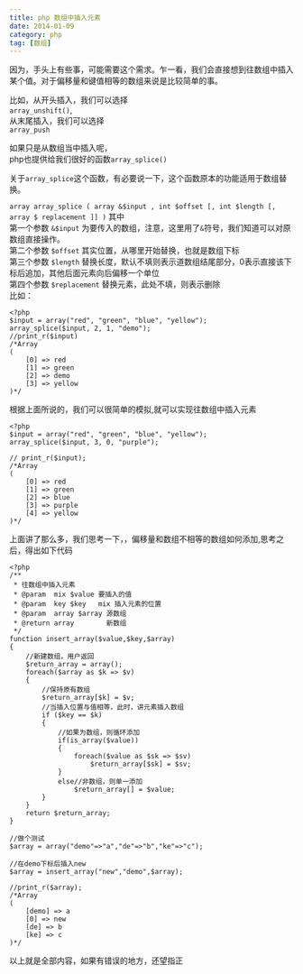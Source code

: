 ```yaml
---
title: php 数组中插入元素
date: 2014-01-09
category: php
tag: [数组]
---
```




因为，手头上有些事，可能需要这个需求。乍一看，我们会直接想到往数组中插入某个值。对于偏移量和键值相等的数组来说是比较简单的事。

比如，从开头插入，我们可以选择  
`array_unshift()`,  
从末尾插入，我们可以选择  
`array_push`

如果只是从数组当中插入呢，  
php也提供给我们很好的函数`array_splice()`  


关于`array_splice`这个函数，有必要说一下，这个函数原本的功能适用于数组替换。

`array array_splice ( array &$input , int $offset [, int $length [, array $ replacement ]] )`
其中  
第一个参数 `&$input` 为要传入的数组，注意，这里用了`&`符号，我们知道可以对原数组直接操作。  
第二个参数 `$offset` 其实位置，从哪里开始替换，也就是数组下标  
第三个参数 `$length` 替换长度，默认不填则表示道数组结尾部分，0表示直接该下标后追加，其他后面元素向后偏移一个单位  
第四个参数 `$replacement` 替换元素，此处不填，则表示删除  
比如：

```
<?php
$input = array("red", "green", "blue", "yellow");
array_splice($input, 2, 1, "demo");
//print_r($input)
/*Array
(
    [0] => red
    [1] => green
    [2] => demo
    [3] => yellow
)*/
```

根据上面所说的，我们可以很简单的模拟,就可以实现往数组中插入元素

```
<?php
$input = array("red", "green", "blue", "yellow");
array_splice($input, 3, 0, "purple");
 
// print_r($input);
/*Array
(
    [0] => red
    [1] => green
    [2] => blue
    [3] => purple
    [4] => yellow
)*/
```
上面讲了那么多，我们思考一下，，偏移量和数组不相等的数组如何添加,思考之后，得出如下代码

```
<?php
/**
 * 往数组中插入元素
 * @param  mix $value 要插入的值
 * @param  key $key   mix 插入元素的位置
 * @param  array $array 源数组
 * @return array        新数组
 */
function insert_array($value,$key,$array)
{
    //新建数组，用户返回
    $return_array = array();
    foreach($array as $k => $v)
    {
        //保持原有数组
        $return_array[$k] = $v;
        //当插入位置与值相等，此时，讲元素插入数组
        if ($key == $k)
        {
            //如果为数组，则循环添加
            if(is_array($value))
            {
                foreach($value as $sk => $sv)
                    $return_array[$sk] = $sv;
            }
            else//非数组，则单一添加
                $return_array[] = $value;
        }
    }
    return $return_array;
}
 
//做个测试
$array = array("demo"=>"a","de"=>"b","ke"=>"c");
 
//在demo下标后插入new
$array = insert_array("new","demo",$array);
 
//print_r($array);
/*Array
(
    [demo] => a
    [0] => new
    [de] => b
    [ke] => c
)*/
```

以上就是全部内容，如果有错误的地方，还望指正